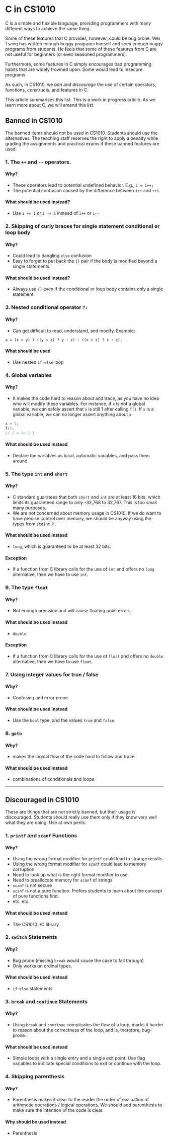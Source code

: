 # C in CS1010

C is a simple and flexible language, providing programmers with many different ways to achieve the same thing.

Some of these features that C provides, however, could be bug prone.  Wei Tsang has written enough buggy programs himself and seen enough buggy programs from students.  He feels that some of these features from C are not useful for beginners (or even seasoned programmers).

Furthermore, some features in C simply encourages bad programming habits that are widely frowned upon.  Some would lead to insecure programs.  

As such, in CS1010, we _ban_ and _discourage_ the use of certain operators, functions, constructs, and features in C.

This article summarizes this list.  This is a work in progress article. As we learn more about C, we will amend this list.

## Banned in CS1010

The banned items should not be used in CS1010.  Students should use the alternatives.  The teaching staff reserves the right to apply a penalty while grading the assignments and practical exams if these banned features are used.

### 1. The `++` and `--` operators.

#### Why?
- These operators lead to potential undefined behavior.  E.g., `i = i++;`
- The potential confusion caused by the difference between `i++` and `++i`.

#### What should be used instead?
- Use `i += 1` or `i -= 1` instead of `i++` or `i--`

### 2. Skipping of curly braces for single statement conditional or loop body

#### Why?
- Could lead to dangling `else` confusion
- Easy to forget to put back the `{}` pair if the body is modified beyond a single statements

#### What should be used instead?
- Always use `{}` even if the conditional or loop body contains only a single statement.

### 3. Nested conditional operator `?:`

#### Why?
- Can get difficult to read, understand, and modify.  Example:

```
a = (x > y) ? ((y > z) ? y : z) : ((x > z) ? x : z);
```

#### What should be used
- Use nested `if-else` loop

### 4. Global variables

#### Why?
- It makes the code hard to reason about and trace, as you have no idea who will modify these variables.  For instance,  if `x` is not a global variable, we can safely assert that `x` is still 1 after calling `f()`.  If `x` is a global variable, we can no longer assert anything about `x`.

```C
x = 1;
f();
// { x == 1 }
```

#### What should be used instead
- Declare the variables as local, automatic variables, and pass them around.

### 5. The type `int` and `short`

#### Why?
- C standard guaratees that both `short` and `int` are at least 16 bits, which limits its guaranteed range to only -32,768 to 32,767.  This is too small many purposes.
- We are not concerned about memory usage in CS1010.  If we do want to have precise control over memory, we should be anyway using the types from `stdint.h`.

#### What should be used instead
- `long`, which is guaranteed to be at least 32 bits.

#### Exception
- If a function from C library calls for the use of `int` and offers no `long` alternative, then we have to use `int`.

### 6. The type `float`

#### Why?
- Not enough precision and will cause floating point errors.

#### What should be used instead
- `double`

#### Exception
- If a function from C library calls for the use of `float` and offers no `double` alternative, then we have to use `float`.

### 7. Using integer values for true / false

#### Why?
- Confusing and error prone

#### What should be used instead
- Use the `bool` type, and the values `true` and `false`.


### 8. `goto`
#### Why?
- makes the logical flow of the code hard to follow and trace

#### What should be used instead
- combinations of conditionals and loops

----

## Discouraged in CS1010

These are things that are not strictly banned, but their usage is discouraged.  Students should really use them only if they know very well what they are doing.  Use at own perils.

### 1. `printf` and `scanf` Functions

#### Why?
- Using the wrong format modifier for `printf` could lead to strange results
- Using the wrong format modifier for `scanf` could lead to memory corruption
- Need to look up what is the right format modifier to use
- Need to preallocate memory for `scanf` of strings
- `scanf` is not secure
- `scanf` is not a pure function.  Prefers students to learn about the concept of pure functions first.
- etc. etc.

#### What should be used instead
- The CS1010 I/O library

### 2. `switch` Statements

#### Why?
- Bug prone (missing `break` would cause the case to fall through)
- Only works on ordinal types.

#### What should be used instead
- `if`-`else` statements

### 3. `break` and `continue` Statements

#### Why?
- Using `break` and `continue` complicates the flow of a loop, marks it harder to reason about the correctness of the loop, and is, therefore, bug-prone.  

#### What should be used instead
- Simple loops with a single entry and a single exit point.  Use flag variables to indicate special conditions to exit or continue with the loop.

### 4. Skipping parenthesis

#### Why?
- Parenthesis makes it clear to the reader the order of evaluation of arithmetic operations / logical operations.  We should add parenthesis to make sure the intention of the code is clear.

#### Why should be used instead
- Parenthesis
